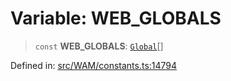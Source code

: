# Variable: WEB\_GLOBALS

> `const` **WEB\_GLOBALS**: [`Global`](../type-aliases/Global.md)[]

Defined in: [src/WAM/constants.ts:14794](https://github.com/Fokusdotid/bail/blob/cf6cc85134e12081bc635cea02cc0eee74033a81/src/WAM/constants.ts#L14794)
